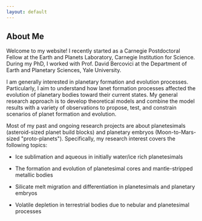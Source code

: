 ```yaml
---
layout: default
---
```


## About Me 

Welcome to my website! I recently started as a Carnegie Postdoctoral Fellow at the Earth and Planets Laboratory, Carnegie Institution for Science. During my PhD, I worked with Prof. David Bercovici at the Department of Earth and Planetary Sciences, Yale University.

I am generally interested in planetary formation and evolution processes. Particularly, I aim to understand how lanet formation processes affected the evolution of planetary bodies toward their current states. My general research approach is to develop theoretical models and combine the model results with a variety of observations to propose, test, and constrain scenarios of planet formation and evolution.  

Most of my past and ongoing research projects are about planetesimals (asteroid-sized planet build blocks) and planetary embryos (Moon-to-Mars-sized "proto-planets"). Specifically, my research interest covers the following topics:

* Ice sublimation and aqueous in initially water/ice rich planetesimals

* The formation and evolution of planetesimal cores and mantle-stripped metallic bodies

* Silicate melt migration and differentiation in planetesimals and planetary embryos

* Volatile depletion in terrestrial bodies due to nebular and planetesimal processes

